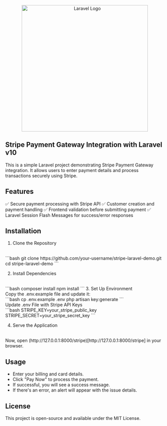 <p align="center">
    <a href="https://laravel.com" target="_blank">
        <img src="https://raw.githubusercontent.com/laravel/art/master/logo-lockup/5%20SVG/2%20CMYK/1%20Full%20Color/laravel-logolockup-cmyk-red.svg" width="400" alt="Laravel Logo">
    </a>
</p>

## Stripe Payment Gateway Integration with Laravel v10

This is a simple Laravel project demonstrating Stripe Payment Gateway integration. It allows users to enter payment details and process transactions securely using Stripe.


## Features

✅ Secure payment processing with Stripe API
✅ Customer creation and payment handling
✅ Frontend validation before submitting payment
✅ Laravel Session Flash Messages for success/error responses


## Installation

1. Clone the Repository
<br/>
```bash
git clone https://github.com/your-username/stripe-laravel-demo.git
cd stripe-laravel-demo
```

2. Install Dependencies
<br/>
```bash
composer install
npm install
```
3. Set Up Environment
<br/>
Copy the .env.example file and update it:
<br/>
```bash
cp .env.example .env
php artisan key:generate
```
<br/>
Update .env File with Stripe API Keys
<br/>
```bash
STRIPE_KEY=your_stripe_public_key
STRIPE_SECRET=your_stripe_secret_key
```

4. Serve the Application
<br/>
Now, open (http://127.0.0.1:8000/stripe)[http://127.0.0.1:8000/stripe] in your browser.


## Usage

- Enter your billing and card details.
- Click "Pay Now" to process the payment.
- If successful, you will see a success message.
- If there's an error, an alert will appear with the issue details.


## License

This project is open-source and available under the MIT License.
